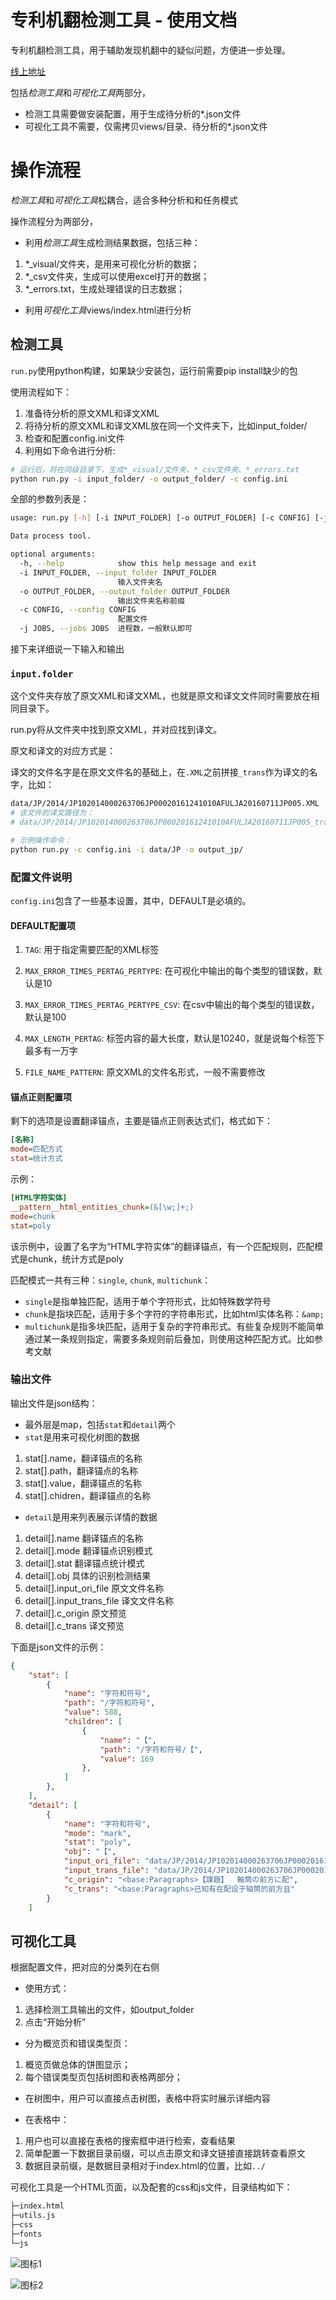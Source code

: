 # 专利机翻检测工具 - 使用文档

专利机翻检测工具，用于辅助发现机翻中的疑似问题，方便进一步处理。

[线上地址](https://github.com/xiabo0816/PatTransErrorDetect)

包括*检测工具*和*可视化工具*两部分，
* 检测工具需要做安装配置，用于生成待分析的*.json文件
* 可视化工具不需要，仅需拷贝views/目录、待分析的*.json文件

# 操作流程

*检测工具*和*可视化工具*松耦合，适合多种分析和和任务模式

操作流程分为两部分，
* 利用*检测工具*生成检测结果数据，包括三种：
1. *_visual/文件夹，是用来可视化分析的数据；
2. *_csv文件夹，生成可以使用excel打开的数据；
3. *_errors.txt，生成处理错误的日志数据；
* 利用*可视化工具*views/index.html进行分析

## 检测工具

`run.py`使用python构建，如果缺少安装包，运行前需要pip install缺少的包

使用流程如下：

1. 准备待分析的原文XML和译文XML
2. 将待分析的原文XML和译文XML放在同一个文件夹下，比如input_folder/
3. 检查和配置config.ini文件
4. 利用如下命令进行分析:
```bash
# 运行后，将在同级目录下，生成*_visual/文件夹、*_csv文件夹、*_errors.txt
python run.py -i input_folder/ -o output_folder/ -c config.ini
```

全部的参数列表是：
```bash
usage: run.py [-h] [-i INPUT_FOLDER] [-o OUTPUT_FOLDER] [-c CONFIG] [-j JOBS]

Data process tool.

optional arguments:
  -h, --help            show this help message and exit
  -i INPUT_FOLDER, --input_folder INPUT_FOLDER
                        输入文件夹名
  -o OUTPUT_FOLDER, --output_folder OUTPUT_FOLDER
                        输出文件夹名称前缀
  -c CONFIG, --config CONFIG
                        配置文件
  -j JOBS, --jobs JOBS  进程数，一般默认即可
```

接下来详细说一下输入和输出

### `input.folder`

这个文件夹存放了原文XML和译文XML，也就是原文和译文文件同时需要放在相同目录下。

run.py将从文件夹中找到原文XML，并对应找到译文。

原文和译文的对应方式是：

译文的文件名字是在原文文件名的基础上，在`.XML`之前拼接`_trans`作为译文的名字，比如：
```bash
data/JP/2014/JP102014000263706JP00020161241010AFULJA20160711JP005.XML
# 该文件的译文路径为：
# data/JP/2014/JP102014000263706JP00020161241010AFULJA20160711JP005_trans.XML

# 示例操作命令：
python run.py -c config.ini -i data/JP -o output_jp/
```

### 配置文件说明

`config.ini`包含了一些基本设置，其中，DEFAULT是必填的。

#### DEFAULT配置项

1. `TAG`: 用于指定需要匹配的XML标签

2. `MAX_ERROR_TIMES_PERTAG_PERTYPE`: 在可视化中输出的每个类型的错误数，默认是10

3. `MAX_ERROR_TIMES_PERTAG_PERTYPE_CSV`: 在csv中输出的每个类型的错误数，默认是100

4. `MAX_LENGTH_PERTAG`: 标签内容的最大长度，默认是10240，就是说每个标签下最多有一万字

5. `FILE_NAME_PATTERN`: 原文XML的文件名形式，一般不需要修改

#### 锚点正则配置项

剩下的选项是设置翻译锚点，主要是锚点正则表达式们，格式如下：

```ini
[名称]
mode=匹配方式
stat=统计方式
```

示例：

```ini
[HTML字符实体]
__pattern__html_entities_chunk=(&[\w;]+;)
mode=chunk
stat=poly
```
该示例中，设置了名字为“HTML字符实体”的翻译锚点，有一个匹配规则，匹配模式是chunk，统计方式是poly

匹配模式一共有三种：`single`, `chunk`, `multichunk`：

* `single`是指单独匹配，适用于单个字符形式，比如特殊数学符号
* `chunk`是指块匹配，适用于多个字符的字符串形式，比如html实体名称：`&amp;`
* `multichunk`是指多块匹配，适用于复杂的字符串形式。有些复杂规则不能简单通过某一条规则指定，需要多条规则前后叠加，则使用这种匹配方式。比如参考文献


### 输出文件

输出文件是json结构：
* 最外层是map，包括`stat`和`detail`两个
* `stat`是用来可视化树图的数据

1. stat[].name，翻译锚点的名称
2. stat[].path，翻译锚点的名称
3. stat[].value，翻译锚点的名称
4. stat[].chidren，翻译锚点的名称

* `detail`是用来列表展示详情的数据

1. detail[].name 翻译锚点的名称
2. detail[].mode 翻译锚点识别模式
3. detail[].stat 翻译锚点统计模式
4. detail[].obj 具体的识别检测结果
5. detail[].input_ori_file 原文文件名称
6. detail[].input_trans_file 译文文件名称
7. detail[].c_origin 原文预览
8. detail[].c_trans 译文预览

下面是json文件的示例：

```json
{
    "stat": [
        {
            "name": "字符和符号",
            "path": "/字符和符号",
            "value": 588,
            "children": [
                {
                    "name": "【",
                    "path": "/字符和符号/【",
                    "value": 169
                },
            ]
        },
    ],
    "detail": [
        {
            "name": "字符和符号",
            "mode": "mark",
            "stat": "poly",
            "obj": "【",
            "input_ori_file": "data/JP/2014/JP102014000263706JP00020161241010AFULJA20160711JP005.XML",
            "input_trans_file": "data/JP/2014/JP102014000263706JP00020161241010AFULJA20160711JP005_trans.XML",
            "c_origin": "<base:Paragraphs>【課題】  軸筒の前方に配",
            "c_trans": "<base:Paragraphs>已知有在配设于轴筒的前方且"
        }
    ]
```


## 可视化工具

根据配置文件，把对应的分类列在右侧

* 使用方式：
1. 选择检测工具输出的文件，如output_folder
2. 点击“开始分析”

* 分为概览页和错误类型页：
1. 概览页做总体的饼图显示；
2. 每个错误类型页包括树图和表格两部分；

* 在树图中，用户可以直接点击树图，表格中将实时展示详细内容

* 在表格中：

1. 用户也可以直接在表格的搜索框中进行检索，查看结果
2. 简单配置一下数据目录前缀，可以点击原文和译文链接直接跳转查看原文
3. 数据目录前缀，是数据目录相对于index.html的位置，比如`../`

可视化工具是一个HTML页面，以及配套的css和js文件，目录结构如下：
```bash
├─index.html
├─utils.js
├─css
├─fonts
└─js
```

![图标1](documents/图片1.png)

![图标2](documents/图片2.png)

